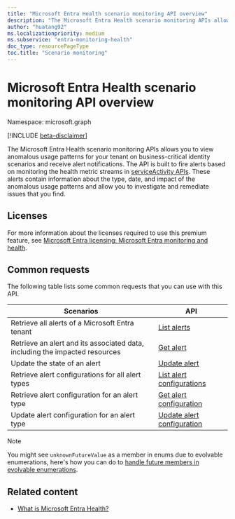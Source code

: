 ```yaml
---
title: "Microsoft Entra Health scenario monitoring API overview"
description: "The Microsoft Entra Health scenario monitoring APIs allows you to view anomalous usage patterns for your tenant on business-critical identity scenarios and receive alert notifications."
author: "huatang92"
ms.localizationpriority: medium
ms.subservice: "entra-monitoring-health"
doc_type: resourcePageType
toc.title: "Scenario monitoring"
---
```


# Microsoft Entra Health scenario monitoring API overview

Namespace: microsoft.graph

[!INCLUDE [beta-disclaimer](../../includes/beta-disclaimer.md)]

The Microsoft Entra Health scenario monitoring APIs allows you to view anomalous usage patterns for your tenant on business-critical identity scenarios and receive alert notifications. The API is built to fire alerts based on monitoring the health metric streams in [serviceActivity APIs](../resources/serviceactivity.md). These alerts contain information about the type, date, and impact of the anomalous usage patterns and allow you to investigate and remediate issues that you find.

## Licenses

For more information about the licenses required to use this premium feature, see [Microsoft Entra licensing: Microsoft Entra monitoring and health](/entra/fundamentals/licensing#microsoft-entra-monitoring-and-health).

## Common requests

The following table lists some common requests that you can use with this API.

|  Scenarios  | API |
| ----------- | ----------- |
| Retrieve all alerts of a Microsoft Entra tenant | [List alerts](../api/healthmonitoring-healthmonitoringroot-list-alerts.md) |
| Retrieve an alert and its associated data, including the impacted resources | [Get alert](../api/healthmonitoring-alert-get.md) |
| Update the state of an alert | [Update alert](../api/healthmonitoring-alert-update.md) |
| Retrieve alert configurations for all alert types | [List alert configurations](../api/healthmonitoring-healthmonitoringroot-list-alertconfigurations.md) |
| Retrieve alert configuration for an alert type | [Get alert configuration](../api/healthmonitoring-alertconfiguration-get.md) |
| Update alert configuration for an alert type | [Update alert configuration](../api/healthmonitoring-alertconfiguration-update.md) |

> [!NOTE]
> You might see `unknownFutureValue` as a member in enums due to evolvable enumerations, here's how you can do to [handle future members in evolvable enumerations](/graph/best-practices-concept#handling-future-members-in-evolvable-enumerations).

## Related content

- [What is Microsoft Entra Health?](/entra/identity/monitoring-health/concept-microsoft-entra-health)
